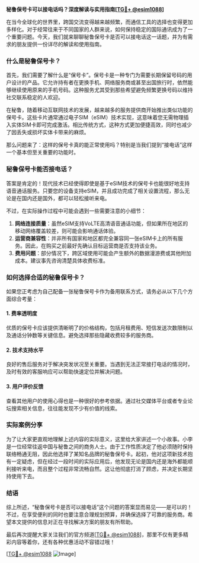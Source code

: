 **秘鲁保号卡可以接电话吗？深度解读与实用指南[[TG💪+ @esim1088](https://t.me/s/esim1088)]**

在当今全球化的世界里，跨国交流变得越来越频繁，而通信工具的选择也变得更加多样化。对于经常往来于不同国家的人群来说，如何保持稳定的国际通讯成为了一个重要问题。今天，我们就来聊聊秘鲁保号卡是否可以接电话这一话题，并为有需求的朋友提供一份详尽的解读和使用指南。

### 什么是秘鲁保号卡？

首先，我们需要了解什么是“保号卡”。保号卡是一种专门为需要长期保留号码的用户设计的产品。它允许持有者在更换手机、网络服务商或甚至出国旅行时，依然能够继续使用原来的手机号码。这种服务尤其受到那些希望避免频繁更换号码以维持社交联系稳定的人欢迎。

在秘鲁，随着移动互联网技术的发展，越来越多的服务提供商开始推出类似功能的保号卡。这些卡片通常通过电子SIM（eSIM）技术实现，这意味着您无需物理插入实体SIM卡即可完成激活。相比传统方式，这种方式更加便捷高效，同时也减少了因丢失或损坏实体卡带来的麻烦。

那么问题来了：这样的保号卡真的能正常使用吗？特别是当我们提到“接电话”这样一个基本但至关重要的功能时。

### 秘鲁保号卡能否接电话？

答案是肯定的！现代技术已经使得即使是基于eSIM技术的保号卡也能很好地支持语音通话服务。只要您的设备支持eSIM，并且成功完成了相关设置流程，那么无论是在国内还是国外，都可以轻松接听来电。

不过，在实际操作过程中可能会遇到一些需要注意的小细节：

1. **网络连接质量**：虽然eSIM支持VoLTE高清语音通话功能，但如果所在地区的移动网络覆盖较差，则可能会影响通话体验。
2. **运营商兼容性**：并非所有国家和地区都完全兼容同一张eSIM卡上的所有服务。因此，在购买之前最好先确认目标运营商是否支持该业务。
3. **费用问题**：部分情况下，跨区域使用可能会产生额外的数据漫游费或其他附加成本。建议事先咨询清楚具体收费标准。

### 如何选择合适的秘鲁保号卡？

如果您正考虑为自己配备一张秘鲁保号卡作为备用联系方式，请务必从以下几个方面综合考量：

#### 1. 费率透明度
优质的保号卡应该提供清晰明了的价格结构，包括月租费用、短信发送次数限制以及通话分钟数等关键信息。避免选择那些隐藏收费较多的服务商。

#### 2. 技术支持水平
良好的售后服务对于解决突发状况至关重要。当遇到无法正常接打电话的情况时，及时有效的客服响应可以帮助快速定位并解决问题。

#### 3. 用户评价反馈
查看其他用户的使用心得也是一种很好的参考依据。通过社交媒体平台或者专业论坛搜索相关信息，往往能发现不少有价值的线索。

### 实际案例分享

为了让大家更直观地理解上述内容的实际意义，这里给大家讲述一个小故事。小李是一位经常往返中国与秘鲁之间的商务人士。由于工作性质决定了他必须随时保持联络畅通无阻，因此他选择了某知名品牌的秘鲁保号卡。起初，他对这项新技术抱有一定疑虑，但在经过一段时间的实际应用后，他发现无论是国内还是海外都能顺利接听来电，而且整个过程非常流畅自然。这让他彻底打消了顾虑，并决定长期坚持使用下去。

### 结语

综上所述，“秘鲁保号卡是否可以接电话”这个问题的答案显而易见——是可以的！不过，在享受便利的同时也要注意合理规划预算，并确保选择了可靠的服务商。希望本文提供的信息对正在寻找解决方案的朋友有所帮助。

最后再次提醒大家关注我们的官方频道[[TG💪+ @esim1088](https://t.me/s/esim1088)]，那里不仅有更多精彩内容等着你，还有各种优惠活动不容错过哦！

[[TG💪+ @esim1088](https://t.me/s/esim1088) ![Image](https://i.postimg.cc/4NQfJmqS/Snipaste-2025-05-13-00-14-12.png)]